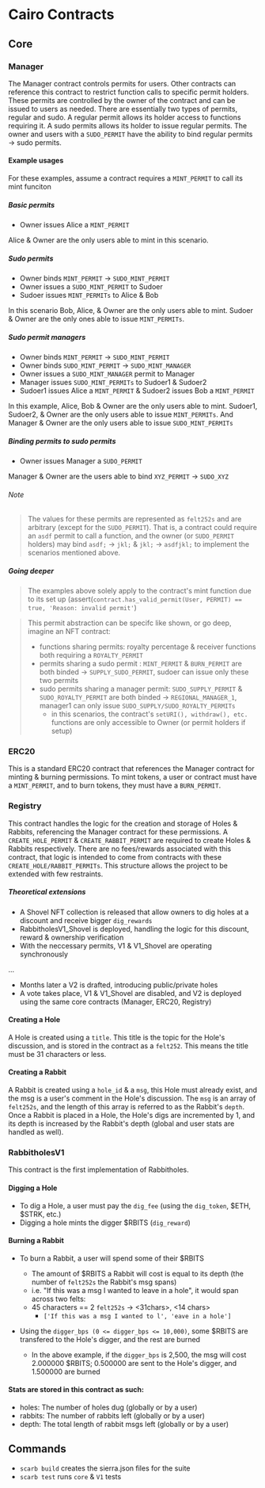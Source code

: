# Cairo Contracts

## Core

### Manager

The Manager contract controls permits for users. Other contracts can reference this contract to restrict function calls to specific permit holders. These permits are controlled by the owner of the contract and can be issued to users as needed. There are essentially two types of permits, regular and sudo. A regular permit allows its holder access to functions requiring it. A sudo permits allows its holder to issue regular permits. The owner and users with a `SUDO_PERMIT` have the ability to bind regular permits -> sudo permits.

#### Example usages

For these examples, assume a contract requires a `MINT_PERMIT` to call its mint funciton

##### Basic permits

- Owner issues Alice a `MINT_PERMIT`

Alice & Owner are the only users able to mint in this scenario.

##### Sudo permits

- Owner binds `MINT_PERMIT` -> `SUDO_MINT_PERMIT`
- Owner issues a `SUDO_MINT_PERMIT` to Sudoer
- Sudoer issues `MINT_PERMITs` to Alice & Bob

In this scenario Bob, Alice, & Owner are the only users able to mint. Sudoer & Owner are the only ones able to issue `MINT_PERMITs`.

##### Sudo permit managers

- Owner binds `MINT_PERMIT` -> `SUDO_MINT_PERMIT`
- Owner binds `SUDO_MINT_PERMIT` -> `SUDO_MINT_MANAGER`
- Owner issues a `SUDO_MINT_MANAGER` permit to Manager
- Manager issues `SUDO_MINT_PERMITs` to Sudoer1 & Sudoer2
- Sudoer1 issues Alice a `MINT_PERMIT` & Sudoer2 issues Bob a `MINT_PERMIT`

In this example, Alice, Bob & Owner are the only users able to mint. Sudoer1, Sudoer2, & Owner are the only users able to issue `MINT_PERMITs`. And Manager & Owner are the only users able to issue `SUDO_MINT_PERMITs`

##### Binding permits to sudo permits

- Owner issues Manager a `SUDO_PERMIT`

Manager & Owner are the users able to bind `XYZ_PERMIT` -> `SUDO_XYZ`

###### Note

> The values for these permits are represented as `felt252s` and are arbitrary (except for the `SUDO_PERMIT`). That is, a contract could require an `asdf` permit to call a function, and the owner (or `SUDO_PERMIT` holders) may bind `asdf;` -> `jkl;` & `jkl;` -> `asdfjkl;` to implement the scenarios mentioned above.

##### Going deeper

> The examples above solely apply to the contract's mint function due to its set up (assert(`contract.has_valid_permit(User, PERMIT) == true, 'Reason: invalid permit'`)

> This permit abstraction can be specifc like shown, or go deep, imagine an NFT contract:
>
> - functions sharing permits: royalty percentage & receiver functions both requiring a `ROYALTY_PERMIT`
> - permits sharing a sudo permit : `MINT_PERMIT` & `BURN_PERMIT` are both binded -> `SUPPLY_SUDO_PERMIT`, sudoer can issue only these two permits
> - sudo permits sharing a manager permit: `SUDO_SUPPLY_PERMIT` & `SUDO_ROYALTY_PERMIT` are both binded -> `REGIONAL_MANAGER_1`, manager1 can only issue `SUDO_SUPPLY/SUDO_ROYALTY_PERMITs`
>   - in this scenarios, the contract's `setURI(), withdraw(), etc.` functions are only accessible to Owner (or permit holders if setup)

### ERC20

This is a standard ERC20 contract that references the Manager contract for minting & burning permissions. To mint tokens, a user or contract must have a `MINT_PERMIT`, and to burn tokens, they must have a `BURN_PERMIT`.

### Registry

This contract handles the logic for the creation and storage of Holes & Rabbits, referencing the Manager contract for these permissions. A `CREATE_HOLE_PERMIT` & `CREATE_RABBIT_PERMIT` are required to create Holes & Rabbits respectively. There are no fees/rewards associated with this contract, that logic is intended to come from contracts with these `CREATE_HOLE/RABBIT_PERMITs`. This structure allows the project to be extended with few restraints.

##### Theoretical extensions

- A Shovel NFT collection is released that allow owners to dig holes at a discount and receive bigger `dig_rewards`
- RabbitholesV1_Shovel is deployed, handling the logic for this discount, reward & ownership verification
- With the neccessary permits, V1 & V1_Shovel are operating synchronously

...

- Months later a V2 is drafted, introducing public/private holes
- A vote takes place, V1 & V1_Shovel are disabled, and V2 is deployed using the same core contracts (Manager, ERC20, Registry)

#### Creating a Hole

A Hole is created using a `title`. This title is the topic for the Hole's discussion, and is stored in the contract as a `felt252`. This means the title must be 31 characters or less.

#### Creating a Rabbit

A Rabbit is created using a `hole_id` & a `msg`, this Hole must already exist, and the msg is a user's comment in the Hole's discussion. The `msg` is an array of `felt252s`, and the length of this array is referred to as the Rabbit's `depth`. Once a Rabbit is placed in a Hole, the Hole's digs are incremented by 1, and its depth is increased by the Rabbit's depth (global and user stats are handled as well).

### RabbitholesV1

This contract is the first implementation of Rabbitholes.

#### Digging a Hole

- To dig a Hole, a user must pay the `dig_fee` (using the `dig_token`, $ETH, $STRK, etc.)
- Digging a hole mints the digger $RBITS (`dig_reward`)

#### Burning a Rabbit

- To burn a Rabbit, a user will spend some of their $RBITS

  - The amount of $RBITS a Rabbit will cost is equal to its depth (the number of `felt252s` the Rabbit's msg spans)
  - i.e. "If this was a msg I wanted to leave in a hole", it would span across two felts:
  - 45 characters == 2 `felt252s` -> <31chars>, <14 chars>
    - `['If this was a msg I wanted to l', 'eave in a hole']`

- Using the `digger_bps (0 <= digger_bps <= 10,000)`, some $RBITS are transfered to the Hole's digger, and the rest are burned
  - In the above example, if the `digger_bps` is 2,500, the msg will cost 2.000000 $RBITS; 0.500000 are sent to the Hole's digger, and 1.500000 are burned

#### Stats are stored in this contract as such:

- holes: The number of holes dug (globally or by a user)
- rabbits: The number of rabbits left (globally or by a user)
- depth: The total length of rabbit msgs left (globally or by a user)

## Commands

- `scarb build` creates the sierra.json files for the suite
- `scarb test` runs `core` & `V1` tests
